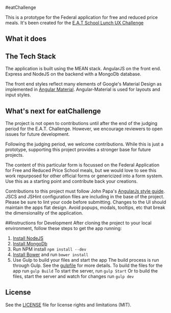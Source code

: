 #eatChallenge

This is a prototype for the Federal application for free and reduced price meals. It's been created for the [E.A.T School Lunch UX Challenge](http://lunchux.devpost.com/)

## What it does

## The Tech Stack
The application is built using the MEAN stack. AngularJS on the front end. Express and NodeJS on the backend with a MongoDb database.

The front end styles reflect many elements of Google's Material Design as implemented in [Angular Material](https://material.angularjs.org/latest/). Angular-Material is used for layouts and input styles.

<!-- ## Challenges we ran into

## Accomplishments that we're proud of

## What we learned
 -->
## What's next for eatChallenge

The project is not open to contributions until after the end of the judging period for the E.A.T. Challenge. However, we encourage reviewers to open issues for future development.

Following the judging period, we welcome contributions. While this is just a prototype, supporting this project provides a stronger base for future projects.

The content of this particular form is focussed on the Federal Application for Free and Reduced Price School meals, but we would love to see this work repurposed for other official forms or genericized into a form system. Use this as a starting point and contribute back your creations.

Contributions to this project must follow John Papa's [AngularJs style guide](https://github.com/johnpapa/angular-styleguide/blob/master/a1/README.md). JSCS and JSHint configuration files are including in the base of the project. Please be sure to lint your code before submitting. Changes to the UI should maintain the apps flat design. Avoid popups, modals, tooltips, etc that break the dimensionality of the application.

##Instructions for Development
After cloning the project to your local environment, follow these steps to get the app running:

1. [Install NodeJS](https://nodejs.org/en/)
2. [Install MongoDb](https://docs.mongodb.org/v3.0/installation/)
3. Run NPM install
    `npm install --dev`
4. [Install Bower](http://bower.io/#install-bower) and run
    `bower install`
5. Use Gulp to build your files and start the app 
    The build process is run through Gulp. See the [gulpfile](gulpfile.js) for more details.
    To build the files for the app run
        `gulp Build`
    To start the server, run
        `gulp Start`
    Or to build the files, start the server and watch for changes run
        `gulp dev`

## License
See the [LICENSE](LICENSE.md) file for license rights and limitations (MIT).